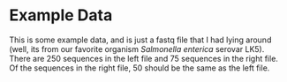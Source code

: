 # Example Data

This is some example data, and is just a fastq file that I had lying around (well, its from our favorite organism *Salmonella enterica* serovar LK5). There are 250 sequences in the left file and 75 sequences in the right file. Of the sequences in the right file, 50 should be the same as the left file.



